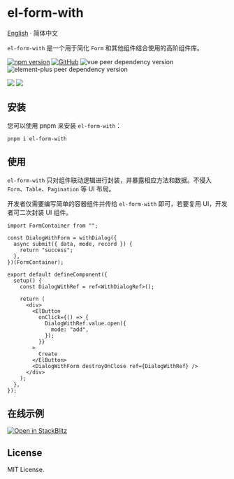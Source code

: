 # el-form-with

[English](./README.md) · 简体中文

<div align="left">

`el-form-with` 是一个用于简化 `Form` 和其他组件结合使用的高阶组件库。

[![npm version](https://img.shields.io/npm/v/el-form-with?style=flat-square)](https://www.npmjs.com/package/el-form-with)
[![GitHub](https://img.shields.io/github/license/binghuis/el-form-with.svg?style=flat-square)](https://github.com/binghuis/el-form-with/blob/main/LICENSE)
![vue peer dependency version](https://img.shields.io/npm/dependency-version/el-form-with/peer/vue?style=flat-square)
![element-plus peer dependency version](https://img.shields.io/npm/dependency-version/el-form-with/peer/element-plus?style=flat-square)

</div>

<img src='https://raw.githubusercontent.com/binghuis/assets/main/el-form-with/with-dialog.avif' />

<img src='https://raw.githubusercontent.com/binghuis/assets/main/el-form-with/with-table.avif' />

## 安装

您可以使用 pnpm 来安装 `el-form-with`：

`pnpm i el-form-with`

## 使用

`el-form-with` 只对组件联动逻辑进行封装，并暴露相应方法和数据。不侵入 `Form`、`Table`、`Pagination` 等 UI 布局。

开发者仅需要编写简单的容器组件并传给 `el-form-with` 即可，若要复用 UI，开发者可二次封装 UI 组件。

```tsx
import FormContainer from "";

const DialogWithForm = withDialog({
  async submit({ data, mode, record }) {
    return "success";
  },
})(FormContainer);

export default defineComponent({
  setup() {
    const DialogWithRef = ref<WithDialogRef>();

    return (
      <div>
        <ElButton
          onClick={() => {
            DialogWithRef.value.open({
              mode: "add",
            });
          }}
        >
          Create
        </ElButton>
        <DialogWithForm destroyOnClose ref={DialogWithRef} />
      </div>
    );
  },
});
```

## 在线示例

[![Open in StackBlitz](https://developer.stackblitz.com/img/open_in_stackblitz_small.svg)](https://stackblitz.com/github/binghuis/el-form-with/tree/main/samples/basic)

## License

MIT License.
